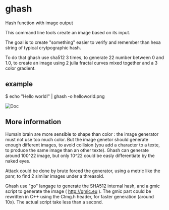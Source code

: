 # ghash
Hash function with image output

This command line tools create an image based on its input.

The goal is to create "something" easier to verify and remember than hexa string of typical crytpographic hash.

To do that ghash use sha512 3 times, to generate 22 number between 0 and 1.0, to create an image using 2 julia fractal curves mixed together and a 3 color gradient.

## example

$ echo "Hello world!" | ghash -o helloworld.png

![Doc](https://github.com/nicolasboulay/ghash/raw/master/example/helloworld.png "helloworld.png")

## More information

Humain brain are more sensible to shape than color : the image generator must not use too much color. But the image genetor should generate enough different images, to avoid collision (you add a character to a texte, to produce the same image than an other texte). Ghash can generate around 100^22 image, but only 10^22 could be easly differentiate by the naked eyes.  

Attack could be done by brute forced the generator, using a metric like the psnr, to find 2 similar images under a threasold.

Ghash use "go" langage to generate the SHA512 internal hash, and a gmic script to generate the image ( http://gmic.eu ). The gmic part could be rewritten in C++ using the CImg.h header, for faster generation (around 10x). The actual script take less than a second. 
